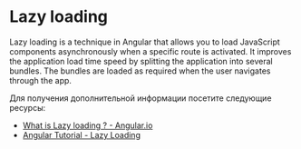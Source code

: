# Lazy loading

Lazy loading is a technique in Angular that allows you to load JavaScript components asynchronously when a specific route is activated. It improves the application load time speed by splitting the application into several bundles. The bundles are loaded as required when the user navigates through the app.

Для получения дополнительной информации посетите следующие ресурсы:

- [What is Lazy loading ? - Angular.io ](https://angular.io/guide/lazy-loading-ngmodules)
- [Angular Tutorial - Lazy Loading](https://www.youtube.com/watch?v=JjIQq9lh-Bw)

